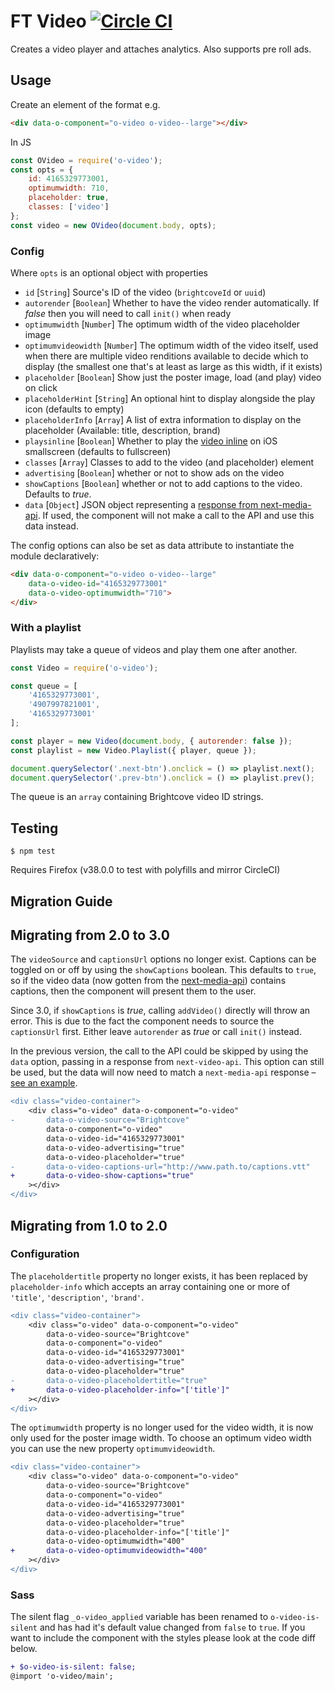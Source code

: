 # FT Video [![Circle CI](https://circleci.com/gh/Financial-Times/o-video.svg?style=svg)](https://circleci.com/gh/Financial-Times/o-video)

Creates a video player and attaches analytics. Also supports pre roll ads.

## Usage

Create an element of the format e.g.

```html
<div data-o-component="o-video o-video--large"></div>
```

In JS

```js
const OVideo = require('o-video');
const opts = {
	id: 4165329773001,
	optimumwidth: 710,
	placeholder: true,
	classes: ['video']
};
const video = new OVideo(document.body, opts);
```

### Config

Where `opts` is an optional object with properties

 * `id` [`String`] Source's ID of the video (`brightcoveId` or `uuid`)
 * `autorender` [`Boolean`] Whether to have the video render automatically. If *false* then you will need to call `init()` when ready
 * `optimumwidth` [`Number`] The optimum width of the video placeholder image
 * `optimumvideowidth` [`Number`] The optimum width of the video itself, used when there are multiple video renditions available to
 decide which to display (the smallest one that's at least as large as this width, if it exists)
 * `placeholder` [`Boolean`] Show just the poster image, load (and play) video on click
 * `placeholderHint` [`String`] An optional hint to display alongside the play icon (defaults to empty)
 * `placeholderInfo` [`Array`] A list of extra information to display on the placeholder (Available: title, description, brand)
 * `playsinline` [`Boolean`] Whether to play the [video inline](https://webkit.org/blog/6784/new-video-policies-for-ios/) on iOS smallscreen (defaults to fullscreen)
 * `classes` [`Array`] Classes to add to the video (and placeholder) element
 * `advertising` [`Boolean`] whether or not to show ads on the video
 * `showCaptions` [`Boolean`] whether or not to add captions to the video. Defaults to *true*.
 * `data` [`Object`] JSON object representing a [response from next-media-api](https://next-media-api.ft.com/v1/eebe9cb5-8d4c-3bd7-8dd9-50e869e2f526). If used, the component will not make a call to the API and use this data instead.

The config options can also be set as data attribute to instantiate the module declaratively:

```html
<div data-o-component="o-video o-video--large"
	data-o-video-id="4165329773001"
	data-o-video-optimumwidth="710">
</div>
```

### With a playlist

Playlists may take a queue of videos and play them one after another.

```js
const Video = require('o-video');

const queue = [
	'4165329773001',
	'4907997821001',
	'4165329773001'
];

const player = new Video(document.body, { autorender: false });
const playlist = new Video.Playlist({ player, queue });

document.querySelector('.next-btn').onclick = () => playlist.next();
document.querySelector('.prev-btn').onclick = () => playlist.prev();
```

The queue is an `array` containing Brightcove video ID strings.

## Testing
```
$ npm test
```
Requires Firefox (v38.0.0 to test with polyfills and mirror CircleCI)


## Migration Guide

Migrating from 2.0 to 3.0
-------------------------

The `videoSource` and `captionsUrl` options no longer exist. Captions can be toggled on or off by using the `showCaptions` boolean. This defaults to `true`, so if the video data (now gotten from the [next-media-api](https://github.com/Financial-Times/next-media-api)) contains captions, then the component will present them to the user.

Since 3.0, if `showCaptions` is *true*, calling `addVideo()` directly will throw an error. This is due to the fact the component needs to source the `captionsUrl` first. Either leave `autorender` as *true* or call `init()` instead.

In the previous version, the call to the API could be skipped by using the `data` option, passing in a response from `next-video-api`. This option can still be used, but the data will now need to match a `next-media-api` response – [see an example](https://next-media-api.ft.com/v1/eebe9cb5-8d4c-3bd7-8dd9-50e869e2f526).

```diff
<div class="video-container">
	<div class="o-video" data-o-component="o-video"
-		data-o-video-source="Brightcove"
		data-o-component="o-video"
		data-o-video-id="4165329773001"
		data-o-video-advertising="true"
		data-o-video-placeholder="true"
- 		data-o-video-captions-url="http://www.path.to/captions.vtt"
+ 		data-o-video-show-captions="true"
	></div>
</div>
```

Migrating from 1.0 to 2.0
-------------------------

### Configuration

The `placeholdertitle` property no longer exists, it has been replaced by `placeholder-info` which accepts an array containing one or more of `'title'`, `'description'`, `'brand'`.

```diff
<div class="video-container">
	<div class="o-video" data-o-component="o-video"
		data-o-video-source="Brightcove"
		data-o-component="o-video"
		data-o-video-id="4165329773001"
		data-o-video-advertising="true"
		data-o-video-placeholder="true"
- 		data-o-video-placeholdertitle="true"
+ 		data-o-video-placeholder-info="['title']"
	></div>
</div>
```

The `optimumwidth` property is no longer used for the video width, it is now only used for the poster image width. To choose an optimum video width you can use the new property `optimumvideowidth`.


```diff
<div class="video-container">
	<div class="o-video" data-o-component="o-video"
		data-o-video-source="Brightcove"
		data-o-component="o-video"
		data-o-video-id="4165329773001"
		data-o-video-advertising="true"
		data-o-video-placeholder="true"
		data-o-video-placeholder-info="['title']"
		data-o-video-optimumwidth="400"
+ 		data-o-video-optimumvideowidth="400"
	></div>
</div>
```

### Sass

The silent flag `_o-video_applied` variable has been renamed to `o-video-is-silent` and has had it's default value changed from `false` to `true`. If you want to include the component with the styles please look at the code diff below.

```diff
+ $o-video-is-silent: false;
@import 'o-video/main';
```

